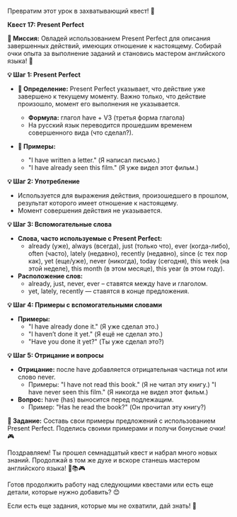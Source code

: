 Превратим этот урок в захватывающий квест! 🚀

**Квест 17: Present Perfect**

**🎯 Миссия:**
Овладей использованием Present Perfect для описания завершенных действий, имеющих отношение к настоящему. Собирай очки опыта за выполнение заданий и становись мастером английского языка! 🌟

**💡 Шаг 1: Present Perfect**
- **📜 Определение:** Present Perfect указывает, что действие уже завершено к текущему моменту. Важно только, что действие произошло, момент его выполнения не указывается.
    - **Формула:** глагол have + V3 (третья форма глагола)
    - На русский язык переводится прошедшим временем совершенного вида (что сделал?).

- **📝 Примеры:**
    - "I have written a letter." (Я написал письмо.)
    - "I have already seen this film." (Я уже видел этот фильм.)

**💡 Шаг 2: Употребление**
- Используется для выражения действия, произошедшего в прошлом, результат которого имеет отношение к настоящему.
- Момент совершения действия не указывается.

**💡 Шаг 3: Вспомогательные слова**
- **Слова, часто используемые с Present Perfect:**
    - already (уже), always (всегда), just (только что), ever (когда-либо), often (часто), lately (недавно), recently (недавно), since (с тех пор как), yet (еще/уже), never (никогда), today (сегодня), this week (на этой неделе), this month (в этом месяце), this year (в этом году).
- **Расположение слов:**
    - already, just, never, ever – ставятся между have и глаголом.
    - yet, lately, recently — ставятся в конце предложения.

**💡 Шаг 4: Примеры с вспомогательными словами**
- **Примеры:**
    - "I have already done it." (Я уже сделал это.)
    - "I haven’t done it yet." (Я ещё не сделал это.)
    - "Have you done it yet?" (Ты уже сделал это?)

**💡 Шаг 5: Отрицание и вопросы**
- **Отрицание:** после have добавляется отрицательная частица not или слово never.
    - Примеры: "I have not read this book." (Я не читал эту книгу.) "I have never seen this film." (Я никогда не видел этот фильм.)
- **Вопрос:** have (has) выносится перед подлежащим.
    - Пример: "Has he read the book?" (Он прочитал эту книгу?)

**🧩 Задание:** Составь свои примеры предложений с использованием Present Perfect. Поделись своими примерами и получи бонусные очки! 🎮

Поздравляем! Ты прошел семнадцатый квест и набрал много новых знаний. Продолжай в том же духе и вскоре станешь мастером английского языка! 🌟📚🎮

Готов продолжить работу над следующими квестами или есть еще детали, которые нужно добавить? 😊

Если есть еще задания, которые мы не охватили, дай знать! 🚀
